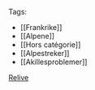Tags:
- [[Frankrike]]
- [[Alpene]]
- [[Hors catégorie]]
- [[Alpestreker]]
- [[Akillesproblemer]]

[Relive](https://www.relive.cc/view/vwq1BWMRALv)